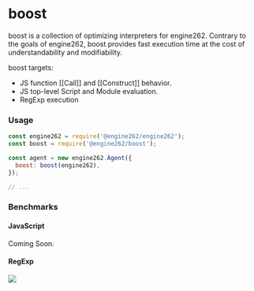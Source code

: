 # boost

boost is a collection of optimizing interpreters for engine262. Contrary to the
goals of engine262, boost provides fast execution time at the cost of
understandability and modifiability.

boost targets:

- JS function [[Call]] and [[Construct]] behavior.
- JS top-level Script and Module evaluation.
- RegExp execution

### Usage

```js
const engine262 = require('@engine262/engine262');
const boost = require('@engine262/boost');

const agent = new engine262.Agent({
  boost: boost(engine262),
});

// ...
```

### Benchmarks

#### JavaScript

Coming Soon.

#### RegExp

![](https://gc.gy/69646238.png)
